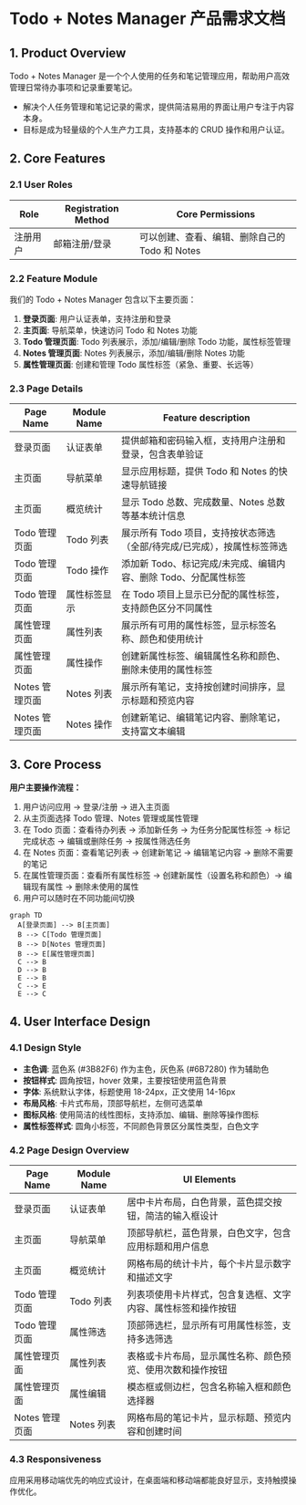 # Todo + Notes Manager 产品需求文档

## 1. Product Overview

Todo + Notes Manager 是一个个人使用的任务和笔记管理应用，帮助用户高效管理日常待办事项和记录重要笔记。
- 解决个人任务管理和笔记记录的需求，提供简洁易用的界面让用户专注于内容本身。
- 目标是成为轻量级的个人生产力工具，支持基本的 CRUD 操作和用户认证。

## 2. Core Features

### 2.1 User Roles

| Role | Registration Method | Core Permissions |
|------|---------------------|------------------|
| 注册用户 | 邮箱注册/登录 | 可以创建、查看、编辑、删除自己的 Todo 和 Notes |

### 2.2 Feature Module

我们的 Todo + Notes Manager 包含以下主要页面：
1. **登录页面**: 用户认证表单，支持注册和登录
2. **主页面**: 导航菜单，快速访问 Todo 和 Notes 功能
3. **Todo 管理页面**: Todo 列表展示，添加/编辑/删除 Todo 功能，属性标签管理
4. **Notes 管理页面**: Notes 列表展示，添加/编辑/删除 Notes 功能
5. **属性管理页面**: 创建和管理 Todo 属性标签（紧急、重要、长远等）

### 2.3 Page Details

| Page Name | Module Name | Feature description |
|-----------|-------------|---------------------|
| 登录页面 | 认证表单 | 提供邮箱和密码输入框，支持用户注册和登录，包含表单验证 |
| 主页面 | 导航菜单 | 显示应用标题，提供 Todo 和 Notes 的快速导航链接 |
| 主页面 | 概览统计 | 显示 Todo 总数、完成数量、Notes 总数等基本统计信息 |
| Todo 管理页面 | Todo 列表 | 展示所有 Todo 项目，支持按状态筛选（全部/待完成/已完成），按属性标签筛选 |
| Todo 管理页面 | Todo 操作 | 添加新 Todo、标记完成/未完成、编辑内容、删除 Todo、分配属性标签 |
| Todo 管理页面 | 属性标签显示 | 在 Todo 项目上显示已分配的属性标签，支持颜色区分不同属性 |
| 属性管理页面 | 属性列表 | 展示所有可用的属性标签，显示标签名称、颜色和使用统计 |
| 属性管理页面 | 属性操作 | 创建新属性标签、编辑属性名称和颜色、删除未使用的属性标签 |
| Notes 管理页面 | Notes 列表 | 展示所有笔记，支持按创建时间排序，显示标题和预览内容 |
| Notes 管理页面 | Notes 操作 | 创建新笔记、编辑笔记内容、删除笔记，支持富文本编辑 |

## 3. Core Process

**用户主要操作流程：**

1. 用户访问应用 → 登录/注册 → 进入主页面
2. 从主页面选择 Todo 管理、Notes 管理或属性管理
3. 在 Todo 页面：查看待办列表 → 添加新任务 → 为任务分配属性标签 → 标记完成状态 → 编辑或删除任务 → 按属性筛选任务
4. 在 Notes 页面：查看笔记列表 → 创建新笔记 → 编辑笔记内容 → 删除不需要的笔记
5. 在属性管理页面：查看所有属性标签 → 创建新属性（设置名称和颜色）→ 编辑现有属性 → 删除未使用的属性
6. 用户可以随时在不同功能间切换

```mermaid
graph TD
  A[登录页面] --> B[主页面]
  B --> C[Todo 管理页面]
  B --> D[Notes 管理页面]
  B --> E[属性管理页面]
  C --> B
  D --> B
  E --> B
  C --> E
  E --> C
```

## 4. User Interface Design

### 4.1 Design Style

- **主色调**: 蓝色系 (#3B82F6) 作为主色，灰色系 (#6B7280) 作为辅助色
- **按钮样式**: 圆角按钮，hover 效果，主要按钮使用蓝色背景
- **字体**: 系统默认字体，标题使用 18-24px，正文使用 14-16px
- **布局风格**: 卡片式布局，顶部导航栏，左侧可选菜单
- **图标风格**: 使用简洁的线性图标，支持添加、编辑、删除等操作图标
- **属性标签样式**: 圆角小标签，不同颜色背景区分属性类型，白色文字

### 4.2 Page Design Overview

| Page Name | Module Name | UI Elements |
|-----------|-------------|-------------|
| 登录页面 | 认证表单 | 居中卡片布局，白色背景，蓝色提交按钮，简洁的输入框设计 |
| 主页面 | 导航菜单 | 顶部导航栏，蓝色背景，白色文字，包含应用标题和用户信息 |
| 主页面 | 概览统计 | 网格布局的统计卡片，每个卡片显示数字和描述文字 |
| Todo 管理页面 | Todo 列表 | 列表项使用卡片样式，包含复选框、文字内容、属性标签和操作按钮 |
| Todo 管理页面 | 属性筛选 | 顶部筛选栏，显示所有可用属性标签，支持多选筛选 |
| 属性管理页面 | 属性列表 | 表格或卡片布局，显示属性名称、颜色预览、使用次数和操作按钮 |
| 属性管理页面 | 属性编辑 | 模态框或侧边栏，包含名称输入框和颜色选择器 |
| Notes 管理页面 | Notes 列表 | 网格布局的笔记卡片，显示标题、预览内容和创建时间 |

### 4.3 Responsiveness

应用采用移动端优先的响应式设计，在桌面端和移动端都能良好显示，支持触摸操作优化。
